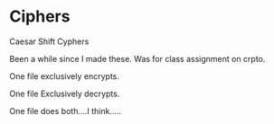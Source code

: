 # Ciphers
Caesar Shift Cyphers

Been a while since I made these.
Was for class assignment on crpto.

One file exclusively encrypts.

One file Exclusively decrypts.

One file does both....I think.....
